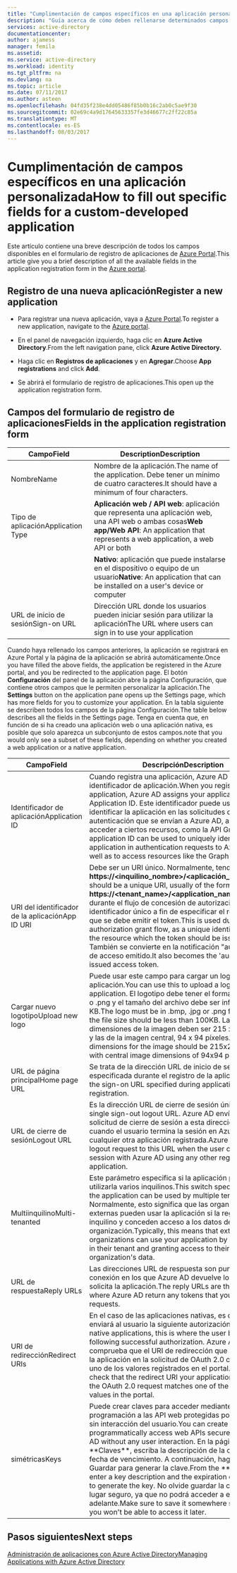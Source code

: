 ```yaml
---
title: "Cumplimentación de campos específicos en una aplicación personalizada | Microsoft Docs"
description: "Guía acerca de cómo deben rellenarse determinados campos cuando se registra una aplicación personalizada desarrollada con Azure AD"
services: active-directory
documentationcenter: 
author: ajamess
manager: femila
ms.assetid: 
ms.service: active-directory
ms.workload: identity
ms.tgt_pltfrm: na
ms.devlang: na
ms.topic: article
ms.date: 07/11/2017
ms.author: asteen
ms.openlocfilehash: 04fd35f238e4dd05486f85b0b16c2ab0c5ae9f30
ms.sourcegitcommit: 02e69c4a9d17645633357fe3d46677c2ff22c85a
ms.translationtype: MT
ms.contentlocale: es-ES
ms.lasthandoff: 08/03/2017
---
```

# <a name="how-to-fill-out-specific-fields-for-a-custom-developed-application"></a><span data-ttu-id="c148f-103">Cumplimentación de campos específicos en una aplicación personalizada</span><span class="sxs-lookup"><span data-stu-id="c148f-103">How to fill out specific fields for a custom-developed application</span></span>

<span data-ttu-id="c148f-104">Este artículo contiene una breve descripción de todos los campos disponibles en el formulario de registro de aplicaciones de [Azure Portal](https://portal.azure.com).</span><span class="sxs-lookup"><span data-stu-id="c148f-104">This article give you a brief description of all the available fields in the application registration form in the [Azure portal](https://portal.azure.com).</span></span>

## <a name="register-a-new-application"></a><span data-ttu-id="c148f-105">Registro de una nueva aplicación</span><span class="sxs-lookup"><span data-stu-id="c148f-105">Register a new application</span></span>

-   <span data-ttu-id="c148f-106">Para registrar una nueva aplicación, vaya a [Azure Portal](https://portal.azure.com).</span><span class="sxs-lookup"><span data-stu-id="c148f-106">To register a new application, navigate to the [Azure portal](https://portal.azure.com).</span></span>

-   <span data-ttu-id="c148f-107">En el panel de navegación izquierdo, haga clic en **Azure Active Directory**.</span><span class="sxs-lookup"><span data-stu-id="c148f-107">From the left navigation pane, click **Azure Active Directory.**</span></span>

-   <span data-ttu-id="c148f-108">Haga clic en **Registros de aplicaciones** y en **Agregar**.</span><span class="sxs-lookup"><span data-stu-id="c148f-108">Choose **App registrations** and click **Add**.</span></span>

-   <span data-ttu-id="c148f-109">Se abrirá el formulario de registro de aplicaciones.</span><span class="sxs-lookup"><span data-stu-id="c148f-109">This open up the application registration form.</span></span>

## <a name="fields-in-the-application-registration-form"></a><span data-ttu-id="c148f-110">Campos del formulario de registro de aplicaciones</span><span class="sxs-lookup"><span data-stu-id="c148f-110">Fields in the application registration form</span></span>


| <span data-ttu-id="c148f-111">Campo</span><span class="sxs-lookup"><span data-stu-id="c148f-111">Field</span></span>            | <span data-ttu-id="c148f-112">Description</span><span class="sxs-lookup"><span data-stu-id="c148f-112">Description</span></span>                                                                              |
|------------------|------------------------------------------------------------------------------------------|
| <span data-ttu-id="c148f-113">Nombre</span><span class="sxs-lookup"><span data-stu-id="c148f-113">Name</span></span>             | <span data-ttu-id="c148f-114">Nombre de la aplicación.</span><span class="sxs-lookup"><span data-stu-id="c148f-114">The name of the application.</span></span> <span data-ttu-id="c148f-115">Debe tener un mínimo de cuatro caracteres.</span><span class="sxs-lookup"><span data-stu-id="c148f-115">It should have a minimum of four characters.</span></span>                |
| <span data-ttu-id="c148f-116">Tipo de aplicación</span><span class="sxs-lookup"><span data-stu-id="c148f-116">Application Type</span></span> | <span data-ttu-id="c148f-117">**Aplicación web / API web**: aplicación que representa una aplicación web, una API web o ambas cosas</span><span class="sxs-lookup"><span data-stu-id="c148f-117">**Web app/Web API**: An application that represents a web application, a web API or both</span></span> 
| |<span data-ttu-id="c148f-118">**Nativo**: aplicación que puede instalarse en el dispositivo o equipo de un usuario</span><span class="sxs-lookup"><span data-stu-id="c148f-118">**Native**: An application that can be installed on a user's device or computer</span></span>           |
| <span data-ttu-id="c148f-119">URL de inicio de sesión</span><span class="sxs-lookup"><span data-stu-id="c148f-119">Sign-on URL</span></span>      | <span data-ttu-id="c148f-120">Dirección URL donde los usuarios pueden iniciar sesión para utilizar la aplicación</span><span class="sxs-lookup"><span data-stu-id="c148f-120">The URL where users can sign in to use your application</span></span>                                  |

<span data-ttu-id="c148f-121">Cuando haya rellenado los campos anteriores, la aplicación se registrará en Azure Portal y la página de la aplicación se abrirá automáticamente.</span><span class="sxs-lookup"><span data-stu-id="c148f-121">Once you have filled the above fields, the application be registered in the Azure portal, and you be redirected to the application page.</span></span> <span data-ttu-id="c148f-122">El botón **Configuración** del panel de la aplicación abre la página Configuración, que contiene otros campos que le permiten personalizar la aplicación.</span><span class="sxs-lookup"><span data-stu-id="c148f-122">The **Settings** button on the application pane opens up the Settings page, which has more fields for you to customize your application.</span></span> <span data-ttu-id="c148f-123">En la tabla siguiente se describen todos los campos de la página Configuración.</span><span class="sxs-lookup"><span data-stu-id="c148f-123">The table below describes all the fields in the Settings page.</span></span> <span data-ttu-id="c148f-124">Tenga en cuenta que, en función de si ha creado una aplicación web o una aplicación nativa, es posible que solo aparezca un subconjunto de estos campos.</span><span class="sxs-lookup"><span data-stu-id="c148f-124">note that you would only see a subset of these fields, depending on whether you created a web application or a native application.</span></span>

| <span data-ttu-id="c148f-125">Campo</span><span class="sxs-lookup"><span data-stu-id="c148f-125">Field</span></span>           | <span data-ttu-id="c148f-126">Descripción</span><span class="sxs-lookup"><span data-stu-id="c148f-126">Description</span></span>                                                                                                                                                                                                                                                                                                     |
|-----------------|-----------------------------------------------------------------------------------------------------------------------------------------------------------------------------------------------------------------------------------------------------------------------------------------------------------------|
| <span data-ttu-id="c148f-127">Identificador de aplicación</span><span class="sxs-lookup"><span data-stu-id="c148f-127">Application ID</span></span>  | <span data-ttu-id="c148f-128">Cuando registra una aplicación, Azure AD le asigna un identificador de aplicación.</span><span class="sxs-lookup"><span data-stu-id="c148f-128">When you register an application, Azure AD assigns your application an Application ID.</span></span> <span data-ttu-id="c148f-129">Este identificador puede usarse para identificar la aplicación en las solicitudes de autenticación que se envían a Azure AD, así como para acceder a ciertos recursos, como la API Graph.</span><span class="sxs-lookup"><span data-stu-id="c148f-129">The application ID can be used to uniquely identify your application in authentication requests to Azure AD, as well as to access resources like the Graph API.</span></span>                                                          |
| <span data-ttu-id="c148f-130">URI del identificador de la aplicación</span><span class="sxs-lookup"><span data-stu-id="c148f-130">App ID URI</span></span>      | <span data-ttu-id="c148f-131">Debe ser un URI único. Normalmente, tendrá el formato **https://&lt;inquilino\_nombre&gt;/&lt;aplicación\_nombre&gt;.**</span><span class="sxs-lookup"><span data-stu-id="c148f-131">This should be a unique URI, usually of the form **https://&lt;tenant\_name&gt;/&lt;application\_name&gt;.**</span></span> <span data-ttu-id="c148f-132">Se utiliza durante el flujo de concesión de autorizaciones como identificador único a fin de especificar el recurso para el que se debe emitir el token.</span><span class="sxs-lookup"><span data-stu-id="c148f-132">This is used during the authorization grant flow, as a unique identifier to specify the resource which the token should be issued for.</span></span> <span data-ttu-id="c148f-133">También se convierte en la notificación "aud" del token de acceso emitido.</span><span class="sxs-lookup"><span data-stu-id="c148f-133">It also becomes the 'aud' claim in the issued access token.</span></span> |
| <span data-ttu-id="c148f-134">Cargar nuevo logotipo</span><span class="sxs-lookup"><span data-stu-id="c148f-134">Upload new logo</span></span> | <span data-ttu-id="c148f-135">Puede usar este campo para cargar un logotipo en la aplicación.</span><span class="sxs-lookup"><span data-stu-id="c148f-135">You can use this to upload a logo for your application.</span></span> <span data-ttu-id="c148f-136">El logotipo debe tener el formato .bmp, .jpg o .png y el tamaño del archivo debe ser inferior a 100 KB.</span><span class="sxs-lookup"><span data-stu-id="c148f-136">The logo must be in .bmp, .jpg or .png format, and the file size should be less than 100KB.</span></span> <span data-ttu-id="c148f-137">Las dimensiones de la imagen deben ser 215 x 215 píxeles y las de la imagen central, 94 x 94 píxeles.</span><span class="sxs-lookup"><span data-stu-id="c148f-137">The dimensions for the image should be 215x215 pixels, with central image dimensions of 94x94 pixels.</span></span>                                                       |
| <span data-ttu-id="c148f-138">URL de página principal</span><span class="sxs-lookup"><span data-stu-id="c148f-138">Home page URL</span></span>   | <span data-ttu-id="c148f-139">Se trata de la dirección URL de inicio de sesión especificada durante el registro de la aplicación.</span><span class="sxs-lookup"><span data-stu-id="c148f-139">This is the sign-on URL specified during application registration.</span></span>                                                                                                                                                                                                                                              |
| <span data-ttu-id="c148f-140">URL de cierre de sesión</span><span class="sxs-lookup"><span data-stu-id="c148f-140">Logout URL</span></span>      | <span data-ttu-id="c148f-141">Es la dirección URL de cierre de sesión único.</span><span class="sxs-lookup"><span data-stu-id="c148f-141">This the single sign-out logout URL.</span></span> <span data-ttu-id="c148f-142">Azure AD envía una solicitud de cierre de sesión a esta dirección URL cuando el usuario termina la sesión en Azure AD con cualquier otra aplicación registrada.</span><span class="sxs-lookup"><span data-stu-id="c148f-142">Azure AD sends a logout request to this URL when the user clears their session with Azure AD using any other registered application.</span></span>                                                                                                                                       |
| <span data-ttu-id="c148f-143">Multiinquilino</span><span class="sxs-lookup"><span data-stu-id="c148f-143">Multi-tenanted</span></span>  | <span data-ttu-id="c148f-144">Este parámetro especifica si la aplicación pueden utilizarla varios inquilinos.</span><span class="sxs-lookup"><span data-stu-id="c148f-144">This switch specifies whether the application can be used by multiple tenants.</span></span> <span data-ttu-id="c148f-145">Normalmente, esto significa que las organizaciones externas pueden usar la aplicación si la registran en su inquilino y conceden acceso a los datos de la organización.</span><span class="sxs-lookup"><span data-stu-id="c148f-145">Typically, this means that external organizations can use your application by registering it in their tenant and granting access to their organization's data.</span></span>                                                                   |
| <span data-ttu-id="c148f-146">URL de respuesta</span><span class="sxs-lookup"><span data-stu-id="c148f-146">Reply URLs</span></span>      | <span data-ttu-id="c148f-147">Las direcciones URL de respuesta son puntos de conexión en los que Azure AD devuelve los tokens que solicita la aplicación.</span><span class="sxs-lookup"><span data-stu-id="c148f-147">The reply URLs are the endpoints where Azure AD return any tokens that your application requests.</span></span>                                                                                                                                                                                                          |
| <span data-ttu-id="c148f-148">URI de redirección</span><span class="sxs-lookup"><span data-stu-id="c148f-148">Redirect URIs</span></span>   | <span data-ttu-id="c148f-149">En el caso de las aplicaciones nativas, es donde se le enviará al usuario la siguiente autorización correcta.</span><span class="sxs-lookup"><span data-stu-id="c148f-149">For native applications, this is where the user be sent to following successful authorization.</span></span> <span data-ttu-id="c148f-150">Azure AD comprueba que el URI de redirección que proporciona la aplicación en la solicitud de OAuth 2.0 coincide con uno de los valores registrados en el portal.</span><span class="sxs-lookup"><span data-stu-id="c148f-150">Azure AD check that the redirect URI your application supplies in the OAuth 2.0 request matches one of the registered values in the portal.</span></span>                                                            |
| <span data-ttu-id="c148f-151">simétricas</span><span class="sxs-lookup"><span data-stu-id="c148f-151">Keys</span></span>            | <span data-ttu-id="c148f-152">Puede crear claves para acceder mediante programación a las API web protegidas por Azure AD sin interacción del usuario.</span><span class="sxs-lookup"><span data-stu-id="c148f-152">You can create Keys to programmatically access web APIs secured by Azure AD without any user interaction.</span></span> <span data-ttu-id="c148f-153">En la página \*\*Claves\*\*, escriba la descripción de la clave y la fecha de vencimiento. A continuación, haga clic en Guardar para generar la clave.</span><span class="sxs-lookup"><span data-stu-id="c148f-153">From the \*\*Keys\*\* page, enter a key description and the expiration date and save to generate the key.</span></span> <span data-ttu-id="c148f-154">No olvide guardar la clave en un lugar seguro, ya que no podrá acceder a ella más adelante.</span><span class="sxs-lookup"><span data-stu-id="c148f-154">Make sure to save it somewhere secure, as you won't be able to access it later.</span></span>             |

## <a name="next-steps"></a><span data-ttu-id="c148f-155">Pasos siguientes</span><span class="sxs-lookup"><span data-stu-id="c148f-155">Next steps</span></span>
[<span data-ttu-id="c148f-156">Administración de aplicaciones con Azure Active Directory</span><span class="sxs-lookup"><span data-stu-id="c148f-156">Managing Applications with Azure Active Directory</span></span>](active-directory-enable-sso-scenario.md)

